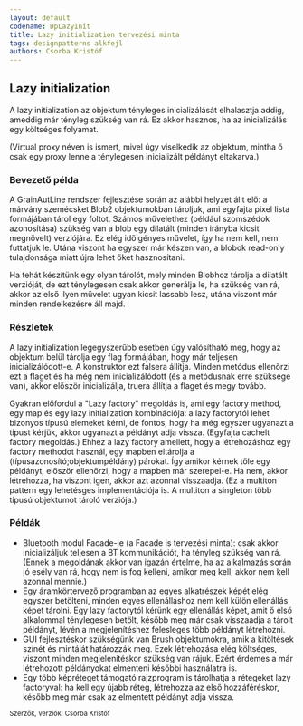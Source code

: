```yaml
---
layout: default
codename: DpLazyInit
title: Lazy initialization tervezési minta
tags: designpatterns alkfejl
authors: Csorba Kristóf
---
```


## Lazy initialization

A lazy initialization az objektum tényleges inicializálását elhalasztja addig, ameddig már tényleg szükség van rá. Ez akkor hasznos, ha az inicializálás egy költséges folyamat.

(Virtual proxy néven is ismert, mivel úgy viselkedik az objektum, mintha ő csak egy proxy lenne a ténylegesen inicializált példányt eltakarva.)

### Bevezető példa

A GrainAutLine rendszer fejlesztése során az alábbi helyzet állt elő: a márvány szemécsket Blob2 objektumokban tároljuk, ami egyfajta pixel lista formájában tárol egy foltot. Számos művelethez (például szomszédok azonosítása) szükség van a blob egy dilatált (minden irányba kicsit megnövelt) verziójára. Ez elég időigényes művelet, így ha nem kell, nem futtatjuk le. Utána viszont ha egyszer már készen van, a blobok read-only tulajdonsága miatt újra lehet őket hasznosítani.

Ha tehát készítünk egy olyan tárolót, mely minden Blobhoz tárolja a dilatált verzióját, de ezt ténylegesen csak akkor generálja le, ha szükség van rá, akkor az első ilyen művelet ugyan kicsit lassabb lesz, utána viszont már minden rendelkezésre áll majd.

### Részletek

A lazy initialization legegyszerűbb esetben úgy valósítható meg, hogy az objektum belül tárolja egy flag formájában, hogy már teljesen inicializálódott-e. A konstruktor ezt falsera állítja. Minden metódus ellenőrzi ezt a flaget és ha még nem inicializálódott (és a metódusnak erre szüksége van), akkor először inicializálja, truera állítja a flaget és megy tovább.

Gyakran előfordul a "Lazy factory" megoldás is, ami egy factory method, egy map és egy lazy initialization kombinációja: a lazy factorytól lehet bizonyos típusú elemeket kérni, de fontos, hogy ha még egyszer ugyanazt a típust kérjük, akkor ugyanazt a példányt adja vissza. (Egyfajta cachelt factory megoldás.) Ehhez a lazy factory amellett, hogy a létrehozáshoz egy factory methodot használ, egy mapben eltárolja a (típusazonosító;objektumpéldány) párokat. Így amikor kérnek tőle egy példányt, először ellenőrzi, hogy a mapben már szerepel-e. Ha nem, akkor létrehozza, ha viszont igen, akkor azt azonnal visszaadja. (Ez a multiton pattern egy lehetésges implementációja is. A multiton a singleton több típusú objektumot tároló verziója.)

### Példák

  * Bluetooth modul Facade-je (a Facade is tervezési minta): csak akkor inicializáljuk teljesen a BT kommunikációt, ha tényleg szükség van rá. (Ennek a megoldának akkor van igazán értelme, ha az alkalmazás során jó esély van rá, hogy nem is fog kelleni, amikor meg kell, akkor nem kell azonnal mennie.)
  * Egy áramkörtervező programban az egyes alkatrészek képét elég egyszer betölteni, minden egyes ellenálláshoz nem kell külön ellenállás képet tárolni. Egy lazy factorytól kérünk egy ellenállás képet, amit ő első alkalommal ténylegesen betölt, később meg már csak visszaadja a tárolt példányt, lévén a megjelenítéshez felesleges több példányt létrehozni.
  * GUI fejlesztéskor szükségünk van Brush objektumokra, amik a kitöltések színét és mintáját határozzák meg. Ezek létrehozása elég költséges, viszont minden megjelenítéskor szükség van rájuk. Ezért érdemes a már létrehozott példányokat elmenteni későbbi használatra is.
  * Egy több képréteget támogató rajzprogram is tárolhatja a rétegeket lazy factoryval: ha kell egy újabb réteg, létrehozza az első hozzáféréskor, később meg már csak az elmentett példányt adja vissza.

<small>Szerzők, verziók: Csorba Kristóf</small>

